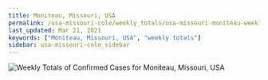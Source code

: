 ```yaml
---
title: Moniteau, Missouri, USA
permalink: /usa-missouri-cole/weekly_totals/usa-missouri-moniteau-weekly_totals.html
last_updated: Mar 21, 2021
keywords: ["Moniteau, Missouri, USA", "weekly totals"]
sidebar: usa-missouri-cole_sidebar
---
```


![Weekly Totals of Confirmed Cases for Moniteau, Missouri, USA](/covid_tracker/images/graphs/usa-missouri-moniteau-weekly_totals_graph.png)
